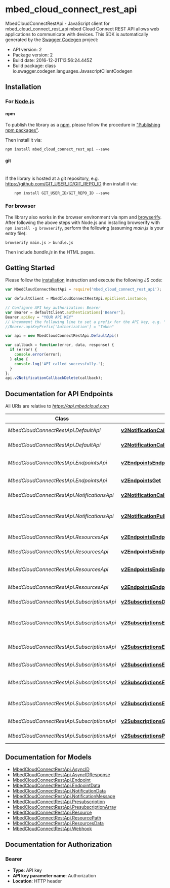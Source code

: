 # mbed_cloud_connect_rest_api

MbedCloudConnectRestApi - JavaScript client for mbed_cloud_connect_rest_api
mbed Cloud Connect REST API allows web applications to communicate with devices.
This SDK is automatically generated by the [Swagger Codegen](https://github.com/swagger-api/swagger-codegen) project:

- API version: 2
- Package version: 2
- Build date: 2016-12-21T13:56:24.445Z
- Build package: class io.swagger.codegen.languages.JavascriptClientCodegen

## Installation

### For [Node.js](https://nodejs.org/)

#### npm

To publish the library as a [npm](https://www.npmjs.com/),
please follow the procedure in ["Publishing npm packages"](https://docs.npmjs.com/getting-started/publishing-npm-packages).

Then install it via:

```shell
npm install mbed_cloud_connect_rest_api --save
```

#### git
#
If the library is hosted at a git repository, e.g.
https://github.com/GIT_USER_ID/GIT_REPO_ID
then install it via:

```shell
    npm install GIT_USER_ID/GIT_REPO_ID --save
```

### For browser

The library also works in the browser environment via npm and [browserify](http://browserify.org/). After following
the above steps with Node.js and installing browserify with `npm install -g browserify`,
perform the following (assuming *main.js* is your entry file):

```shell
browserify main.js > bundle.js
```

Then include *bundle.js* in the HTML pages.

## Getting Started

Please follow the [installation](#installation) instruction and execute the following JS code:

```javascript
var MbedCloudConnectRestApi = require('mbed_cloud_connect_rest_api');

var defaultClient = MbedCloudConnectRestApi.ApiClient.instance;

// Configure API key authorization: Bearer
var Bearer = defaultClient.authentications['Bearer'];
Bearer.apiKey = "YOUR API KEY"
// Uncomment the following line to set a prefix for the API key, e.g. "Token" (defaults to null)
//Bearer.apiKeyPrefix['Authorization'] = "Token"

var api = new MbedCloudConnectRestApi.DefaultApi()

var callback = function(error, data, response) {
  if (error) {
    console.error(error);
  } else {
    console.log('API called successfully.');
  }
};
api.v2NotificationCallbackDelete(callback);

```

## Documentation for API Endpoints

All URIs are relative to *https://api.mbedcloud.com*

Class | Method | HTTP request | Description
------------ | ------------- | ------------- | -------------
*MbedCloudConnectRestApi.DefaultApi* | [**v2NotificationCallbackDelete**](docs/DefaultApi.md#v2NotificationCallbackDelete) | **DELETE** /v2/notification/callback | Delete callback URL
*MbedCloudConnectRestApi.DefaultApi* | [**v2NotificationCallbackGet**](docs/DefaultApi.md#v2NotificationCallbackGet) | **GET** /v2/notification/callback | Check callback URL
*MbedCloudConnectRestApi.EndpointsApi* | [**v2EndpointsEndpointNameGet**](docs/EndpointsApi.md#v2EndpointsEndpointNameGet) | **GET** /v2/endpoints/{endpointName} | List the resources on an endpoint
*MbedCloudConnectRestApi.EndpointsApi* | [**v2EndpointsGet**](docs/EndpointsApi.md#v2EndpointsGet) | **GET** /v2/endpoints | List all endpoints
*MbedCloudConnectRestApi.NotificationsApi* | [**v2NotificationCallbackPut**](docs/NotificationsApi.md#v2NotificationCallbackPut) | **PUT** /v2/notification/callback | Register a callback URL
*MbedCloudConnectRestApi.NotificationsApi* | [**v2NotificationPullGet**](docs/NotificationsApi.md#v2NotificationPullGet) | **GET** /v2/notification/pull | Get notifications using Long Poll
*MbedCloudConnectRestApi.ResourcesApi* | [**v2EndpointsEndpointNameResourcePathDelete**](docs/ResourcesApi.md#v2EndpointsEndpointNameResourcePathDelete) | **DELETE** /v2/endpoints/{endpointName}/{resourcePath} | Delete a resource
*MbedCloudConnectRestApi.ResourcesApi* | [**v2EndpointsEndpointNameResourcePathGet**](docs/ResourcesApi.md#v2EndpointsEndpointNameResourcePathGet) | **GET** /v2/endpoints/{endpointName}/{resourcePath} | Read from a resource
*MbedCloudConnectRestApi.ResourcesApi* | [**v2EndpointsEndpointNameResourcePathPost**](docs/ResourcesApi.md#v2EndpointsEndpointNameResourcePathPost) | **POST** /v2/endpoints/{endpointName}/{resourcePath} | Execute a function on a resource
*MbedCloudConnectRestApi.ResourcesApi* | [**v2EndpointsEndpointNameResourcePathPut**](docs/ResourcesApi.md#v2EndpointsEndpointNameResourcePathPut) | **PUT** /v2/endpoints/{endpointName}/{resourcePath} | Write to a resource
*MbedCloudConnectRestApi.SubscriptionsApi* | [**v2SubscriptionsDelete**](docs/SubscriptionsApi.md#v2SubscriptionsDelete) | **DELETE** /v2/subscriptions | Remove all subscriptions
*MbedCloudConnectRestApi.SubscriptionsApi* | [**v2SubscriptionsEndpointNameDelete**](docs/SubscriptionsApi.md#v2SubscriptionsEndpointNameDelete) | **DELETE** /v2/subscriptions/{endpointName} | Delete subscriptions from an endpoint
*MbedCloudConnectRestApi.SubscriptionsApi* | [**v2SubscriptionsEndpointNameGet**](docs/SubscriptionsApi.md#v2SubscriptionsEndpointNameGet) | **GET** /v2/subscriptions/{endpointName} | Read endpoints subscriptions
*MbedCloudConnectRestApi.SubscriptionsApi* | [**v2SubscriptionsEndpointNameResourcePathDelete**](docs/SubscriptionsApi.md#v2SubscriptionsEndpointNameResourcePathDelete) | **DELETE** /v2/subscriptions/{endpointName}/{resourcePath} | Remove a subscription
*MbedCloudConnectRestApi.SubscriptionsApi* | [**v2SubscriptionsEndpointNameResourcePathGet**](docs/SubscriptionsApi.md#v2SubscriptionsEndpointNameResourcePathGet) | **GET** /v2/subscriptions/{endpointName}/{resourcePath} | Read subscription status
*MbedCloudConnectRestApi.SubscriptionsApi* | [**v2SubscriptionsEndpointNameResourcePathPut**](docs/SubscriptionsApi.md#v2SubscriptionsEndpointNameResourcePathPut) | **PUT** /v2/subscriptions/{endpointName}/{resourcePath} | Subscribe to a resource path
*MbedCloudConnectRestApi.SubscriptionsApi* | [**v2SubscriptionsGet**](docs/SubscriptionsApi.md#v2SubscriptionsGet) | **GET** /v2/subscriptions | Get pre-subscriptions
*MbedCloudConnectRestApi.SubscriptionsApi* | [**v2SubscriptionsPut**](docs/SubscriptionsApi.md#v2SubscriptionsPut) | **PUT** /v2/subscriptions | Set pre-subscriptions


## Documentation for Models

 - [MbedCloudConnectRestApi.AsyncID](docs/AsyncID.md)
 - [MbedCloudConnectRestApi.AsyncIDResponse](docs/AsyncIDResponse.md)
 - [MbedCloudConnectRestApi.Endpoint](docs/Endpoint.md)
 - [MbedCloudConnectRestApi.EndpointData](docs/EndpointData.md)
 - [MbedCloudConnectRestApi.NotificationData](docs/NotificationData.md)
 - [MbedCloudConnectRestApi.NotificationMessage](docs/NotificationMessage.md)
 - [MbedCloudConnectRestApi.Presubscription](docs/Presubscription.md)
 - [MbedCloudConnectRestApi.PresubscriptionArray](docs/PresubscriptionArray.md)
 - [MbedCloudConnectRestApi.Resource](docs/Resource.md)
 - [MbedCloudConnectRestApi.ResourcePath](docs/ResourcePath.md)
 - [MbedCloudConnectRestApi.ResourcesData](docs/ResourcesData.md)
 - [MbedCloudConnectRestApi.Webhook](docs/Webhook.md)


## Documentation for Authorization


### Bearer

- **Type**: API key
- **API key parameter name**: Authorization
- **Location**: HTTP header

